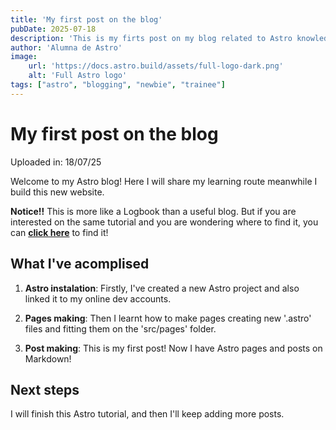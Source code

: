 ```yaml
---
title: 'My first post on the blog'
pubDate: 2025-07-18
description: 'This is my firts post on my blog related to Astro knowledge.'
author: 'Alumna de Astro'
image:
    url: 'https://docs.astro.build/assets/full-logo-dark.png'
    alt: 'Full Astro logo'
tags: ["astro", "blogging", "newbie", "trainee"]
---
```

# My first post on the blog

Uploaded in: 18/07/25

Welcome to my Astro blog! Here I will share my learning route meanwhile I build this new website.

**Notice!!**
This is more like a Logbook than a useful blog. But if you are interested on the same tutorial and you are wondering where to find it, you can [**click here**](https://docs.astro.build/es/tutorial/0-introduction/) to find it!

## What I've acomplised

1. **Astro instalation**: Firstly, I've created a new Astro project and also linked it to my online dev accounts.

2. **Pages making**: Then I learnt how to make pages creating new '.astro' files and fitting them on the 'src/pages' folder.

3. **Post making**: This is my first post! Now I have Astro pages and posts on Markdown!

## Next steps

I will finish this Astro tutorial, and then I'll keep adding more posts. 


